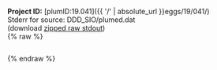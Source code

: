 **Project ID:** [plumID:19.041]({{ '/' | absolute_url }}eggs/19/041/)  
Stderr for source:  DDD_SIO/plumed.dat   
(download [zipped raw stdout](plumed.dat.plumed.stdout.txt.zip))  
{% raw %}
<pre>
</pre>
{% endraw %}
